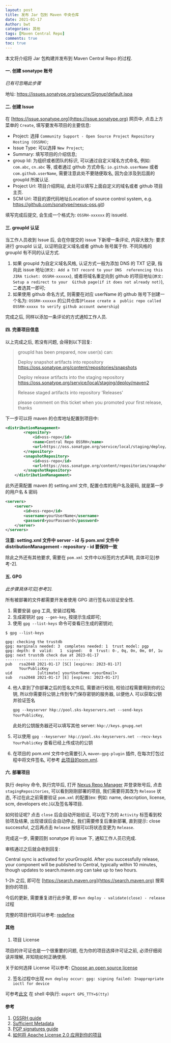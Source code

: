 ```yaml
---
layout: post
title: 发布 Jar 包到 Maven 中央仓库
date: 2021-01-17
Author: bwt
categories: 其他
tags: [Maven Central Repo]
comments: true
toc: true
---
```


本文将介绍将 Jar 包构建并发布到 Maven Central Repo 的过程.

#### 一. 创建 sonatype 账号

*已有可忽略此步骤*

地址: https://issues.sonatype.org/secure/Signup!default.jspa

#### 二. 创建 Issue

在 [https://issue.sonatype.org](https://issue.sonatype.org) 网页中, 点击上方菜单的 `Create`, 填写要发布项目的主要信息:

* Project: 选择 `Community Support - Open Source Project Repository Hosting (OSSRH)`;
* Issue Type: 可以选择 `New Project`;
* Summary: 填写项目的介绍信息;
* group Id: 为组织或者团队的标识, 可以通过自定义域名方式命名, 例如: `com.abc`, `cn.abc` 等, 或者通过 github 方式命名: 
  `io.github.userName` 或者 `com.github.userName`, 需要注意此处不要随便取名, 因为会涉及到后面的 groupId 所属认证.
* Project Url: 项目介绍网站, 此处可以填写上面自定义的域名或者 github 项目主页.
* SCM Url: 项目的源代码地址(Location of source control system, e.g. https://github.com/sonatype/nexus-oss.git)

填写完成后提交, 会生成一个格式为: `OSSRH-xxxxxx` 的 issueId.

#### 三. groupId 认证

当工作人员收到 Issue 后, 会在你提交的 issue 下新增一条评论, 内容大致为: 要求进行 groupId 认证, 以证明自定义域名或者 github 账号属于你. 
不同风格的 groupId 有不同的认证方式.

1. 如果 groupId 为自定义域名风格, 认证方式一般为添加 DNS 的 TXT 记录, 指向此 issue 地址(`原文: Add a TXT record to your DNS 
   referencing this JIRA ticket: OSSRH-xxxxxx`), 或者将域名重定向到 github 的项目地址(`原文: Setup a redirect to your 
   Github page(if it does not already not)`), 二者选其一即可;
2. 如果使用 github 命名方式, 则需要在对应 userName 的 github 账号下创建一个名为: `OSSRH-xxxxxx` 的公共仓库(`Please create a 
   public repo called OSSRH-xxxxx to verify github account ownership`)

完成之后, 同样以添加一条评论的方式通知工作人员.

#### 四. 完善项目信息

以上完成之后, 若没有问题, 会得到以下回复:

> groupId has been prepared, now user(s) can:
>
> Deploy snapshot artifacts into repository https://oss.sonatype.org/content/repositories/snapshots
> 
> Deploy release artifacts into the staging repository https://oss.sonatype.org/service/local/staging/deploy/maven2
> 
> Release staged artifacts into repository 'Releases'
> 
> please comment on this ticket when you promoted your first release, thanks

下一步可以将 maven 的仓库地址配置到项目中:

```xml
<distributionManagement>
        <repository>
            <id>oss-repo</id>
            <name>Central Repo OSSRH</name>
            <url>https://oss.sonatype.org/service/local/staging/deploy/maven2/</url>
        </repository>
        <snapshotRepository>
            <id>oss-repo</id>
            <url>https://oss.sonatype.org/content/repositories/snapshots</url>
        </snapshotRepository>
    </distributionManagement>
```

此外还需配置 maven 的 setting.xml 文件, 配置仓库的用户名及密码, 就是第一步的用户名 & 密码

```xml
<servers>
    <server>
        <id>oss-repo</id>
        <username>yourUserName</username>
        <password>yourPassword</password>
    </server>
</servers>
```
**注意: setting.xml 文件中 server - id 与 pom.xml 文件中 distributionManagement - repository - id 要保持一致**

除此之外还有其他要求, 需要在 `pom.xml` 文件中以标签的方式声明, 具体可见[参考-2].


#### 五. GPG

*此步骤具体可见[参考3].*

所有被部署的文件都需要开发者使用 GPG 进行签名以验证安全性.

1. 需要安装 gpg 工具, 安装过程略.
2. 生成密钥对 `gpg --gen-key`, 按提示生成即可;
3. 使用 `gpg --list-keys` 命令可查看已生成的密钥对;

```shell
$ gpg --list-keys

gpg: checking the trustdb
gpg: marginals needed: 3  completes needed: 1  trust model: pgp
gpg: depth: 0  valid:   1  signed:   0  trust: 0-, 0q, 0n, 0m, 0f, 1u
gpg: next trustdb check due at 2023-01-17
---------------------------------
pub   rsa2048 2021-01-17 [SC] [expires: 2023-01-17]
      YourPublicKey
uid           [ultimate] yourUserName <yourEmail>
sub   rsa2048 2021-01-17 [E] [expires: 2023-01-17]
```

4. 他人拿到了你部署之后的签名文件后, 需要进行校验, 校验过程需要用到你的公钥, 所以你需要将公钥上传到专门保存密钥的服务器, 以便他人
   可以获取公钥并验证签名 
    
    `gpg --keyserver hkp://pool.sks-keyservers.net --send-keys YourPublicKey`, 
   
    此处的公钥服务器还可以填写其他 server: `hkp://keys.gnupg.net`
5. 可以使用 `gpg --keyserver hkp://pool.sks-keyservers.net --recv-keys YourPublicKey` 查看已经上传成功的公钥
6. 在项目的 pom.xml 文件中也需要引入 `maven-gpg-plugin` 插件, 在每次打包过程中将文件签名, 可参考
   [此项目的pom.xml](https://github.com/bigwolftime/redefine/blob/main/pom.xml).

#### 六. 部署项目

执行 deploy 命令, 执行完毕后, 打开 [Nexus Repo Manager](https://oss.sonatype.org/) 并登录账号后, 点击 `stagingRepositories`, 
可以看到刚刚部署的项目, 我们需要将其改为 `Release` 状态, 不过在此之前需要验证 `pom.xml` 的配置(ex: 例如: name, description, 
license, scm, developers etc.)以及签名等项目. 

如何验证呢? 点击 `close` 后会自动开始验证, 可以在下方的 `Activity` 标签看到校验项及结果, 出现错误后会自动停止, 我们需要修复后重新部署,
直到提示: close successful, 之后再点击 `Release` 按钮可以将状态变更为 `Release`.

完成这一步, 需要回到 sonatype 的 issue 下, 通知工作人员已完成.

审核通过之后就会收到回复:

Central sync is activated for yourGroupId. After you successfully release, your component will be published to Central, 
typically within 10 minutes, though updates to search.maven.org can take up to two hours.

1-2h 之后, 即可在 [https://search.maven.org](https://search.maven.org) 搜索到你的项目.

今后的更新, 需要重复进行此步骤, 即 `mvn deploy - validate(close) - release` 过程


完整的项目代码可以参考: [redefine](https://github.com/bigwolftime/redefine)

#### 其他

1. 项目 License

项目的许可证也是一个很重要的问题, 在为你的项目选择许可证之前, 必须仔细阅读并理解, 并知晓如何正确使用. 

关于如何选择 License 可以参考: [Choose an open source license](https://choosealicense.com/)

2. 签名过程中出现 `mvn deploy occur: gpg: signing failed: Inappropriate ioctl for device`

可参考[此文](https://my.oschina.net/ujjboy/blog/3023151)
在 shell 中执行: `export GPG_TTY=$(tty)`

#### 参考

1. [OSSRH guide](https://central.sonatype.org/pages/ossrh-guide.html)
2. [Sufficient Metadata](https://central.sonatype.org/pages/requirements.html)
3. [PGP signatures guide](https://central.sonatype.org/pages/working-with-pgp-signatures.html)
4. [如何将 Apache License 2.0 应用到你的项目](http://adoyle.me/blog/how-to-apply-the-apache-2-0-license-to-your-project.html)